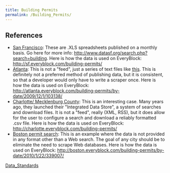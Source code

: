 ```yaml
---
title: Building Permits
permalink: /Building_Permits/
---
```


References
----------

-   [San Francisco](http://sfdbi.org/index.aspx?page=214): These are .XLS spreadsheets published on a monthly basis. Go here for more info: <http://www.datasf.org/search.php?search=building>. Here is how the data is used on EveryBlock: <http://sf.everyblock.com/building-permits/>
-   [Atlanta](http://atlantaga.govhost.com/government/planning_onlinepermits.aspx?section=City%20Services): This is not a "feed", just a series of text files like [this](http://apps.atlantaga.gov/citydir/dpcd/dpcd%20web/buildings/ag2009.txt). This is definitely not a preferred method of publishing data, but it is consistent, so that a developer would only have to write a scraper once. Here is how the data is used on EveryBlock: <http://atlanta.everyblock.com/building-permits/by-date/2009/12/1/103138/>
-   [Charlotte/ Mecklenburg County](http://dwexternal.co.mecklenburg.nc.us/ids/RptGrid01.aspx?rpt=Daily_Building_Permits_Issued): This is an interesting case. Many years ago, they launched their "Integrated Data Store", a system of searches and download files. It is not a "feed", really (XML, RSS), but it does allow for the user to configure a search and download a reliably formatted .csv file. Here is how the data is used on EveryBlock: <http://charlotte.everyblock.com/building-permits/>
-   [Boston permit search](http://www.cityofboston.gov/isd/building/asofright/default.asp): This is an example where the data is not provided in any format other than a Web search. The goal of any city should be to eliminate the need to scrape Web databases. Here is how the data is used on EveryBlock: <http://boston.everyblock.com/building-permits/by-date/2010/1/22/339007/>

[Data_Standards](/Category:Data_Standards "wikilink")
